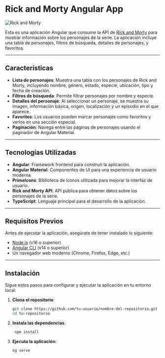 # Rick and Morty Angular App

![Rick and Morty](https://rickandmortyapi.com/api/character/avatar/1.jpeg)

Esta es una aplicación Angular que consume la API de [Rick and Morty](https://rickandmortyapi.com/) para mostrar información sobre los personajes de la serie. La aplicación incluye una tabla de personajes, filtros de búsqueda, detalles de personajes, y favoritos.

---

## Características

- **Lista de personajes**: Muestra una tabla con los personajes de Rick and Morty, incluyendo nombre, género, estado, especie, ubicación, tipo y fecha de creación.
- **Filtros de búsqueda**: Permite filtrar personajes por nombre y especie.
- **Detalles del personaje**: Al seleccionar un personaje, se muestra su imagen, información básica, origen, localización y un episodio en el que aparece.
- **Favoritos**: Los usuarios pueden marcar personajes como favoritos y verlos en una sección especial.
- **Paginación**: Navega entre las páginas de personajes usando el paginador de Angular Material.

---

## Tecnologías Utilizadas

- **Angular**: Framework frontend para construir la aplicación.
- **Angular Material**: Componentes de UI para una experiencia de usuario moderna.
- **PrimeIcons**: Biblioteca de íconos utilizada para mejorar la interfaz de usuario.
- **Rick and Morty API**: API pública para obtener datos sobre los personajes de la serie.
- **TypeScript**: Lenguaje principal para el desarrollo de la aplicación.

---

## Requisitos Previos

Antes de ejecutar la aplicación, asegúrate de tener instalado lo siguiente:

- [Node.js](https://nodejs.org/) (v16 o superior)
- [Angular CLI](https://angular.io/cli) (v14 o superior)
- Un navegador web moderno (Chrome, Firefox, Edge, etc.)

---

## Instalación

Sigue estos pasos para configurar y ejecutar la aplicación en tu entorno local:

1. **Clona el repositorio**:
   ```bash
   git clone https://github.com/tu-usuario/nombre-del-repositorio.git
   cd tu-repositorio
    ```
2. **Instala las dependencias**:
   ```bash
    npm install
     ```
3. **Ejecuta la aplicación**:
     ```bash
     ng serve
 
   
